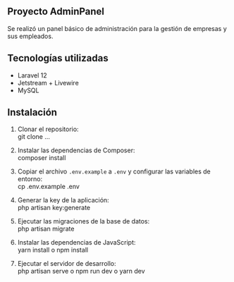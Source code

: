 ## Proyecto AdminPanel

Se realizó un panel básico de administración para la gestión de empresas y sus empleados.

## Tecnologías utilizadas

- Laravel 12
- Jetstream + Livewire
- MySQL  

## Instalación

1. Clonar el repositorio:   
   git clone ...
   
2. Instalar las dependencias de Composer:   
   composer install
   
3. Copiar el archivo `.env.example` a `.env` y configurar las variables de entorno:   
   cp .env.example .env
   
4. Generar la key de la aplicación:   
   php artisan key:generate
   
5. Ejecutar las migraciones de la base de datos:   
   php artisan migrate
   
6. Instalar las dependencias de JavaScript:   
   yarn install o npm install
   
7. Ejecutar el servidor de desarrollo:   
   php artisan serve o npm run dev o yarn dev
   
